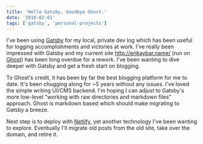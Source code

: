 ```yaml
---
title: 'Hello Gatsby, Goodbye Ghost.'
date: '2018-02-01'
tags: ['gatsby', 'personal-projects']
---
```


I've been using [Gatsby](https://www.gatsbyjs.org/) for my local, private dev log which has been useful for logging accomplishments and victories at work. I've really been impressed with Gatsby and my current site http://erikaybar.name/ (run on [Ghost](https://ghost.org/)) has been long overdue for a rework. I've been wanting to dive deeper with Gatsby and get a fresh start on blogging.

To Ghost's credit, it has been by far the best blogging platform for me to date. It's been chugging along for ~5 years without any issues. I've loved the simple writing UI/CMS backend. I'm hoping I can adjust to Gatsby's more low-level "working with raw directories and markdown files" approach. Ghost is markdown based which should make migrating to Gatsby a breeze.

Next step is to deploy with [Netlify](https://www.netlify.com/), yet another technology I've been wanting to explore. Eventually I'll migrate old posts from the old site, take over the domain, and retire it.
